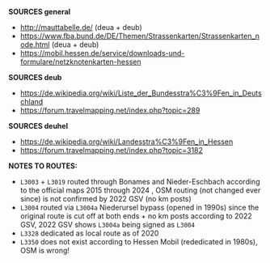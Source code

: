 ﻿**SOURCES general**
- http://mauttabelle.de/ (deua + deub)
- https://www.fba.bund.de/DE/Themen/Strassenkarten/Strassenkarten_node.html (deua + deub)
- https://mobil.hessen.de/service/downloads-und-formulare/netzknotenkarten-hessen

**SOURCES deub**
- https://de.wikipedia.org/wiki/Liste_der_Bundesstra%C3%9Fen_in_Deutschland
- https://forum.travelmapping.net/index.php?topic=289

**SOURCES deuhel**
- https://de.wikipedia.org/wiki/Landesstra%C3%9Fen_in_Hessen
- https://forum.travelmapping.net/index.php?topic=3182

**NOTES TO ROUTES:**
- `L3003` + `L3019` routed through Bonames and Nieder-Eschbach according to the official maps 2015 through 2024 , OSM routing (not changed ever since) is not confirmed by 2022 GSV (no km posts)
- `L3004` routed via `L3004a` Niederursel bypass (opened in 1990s) since the original route is cut off at both ends + no km posts according to 2022 GSV, 2022 GSV shows `L3004a` being signed as `L3004`
- `L3328` dedicated as local route as of 2020
- `L3350` does not exist according to Hessen Mobil (rededicated in 1980s), OSM is wrong!
